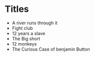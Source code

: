 # Titles
* A river runs through it
* Fight club
* 12 years a slave
* The Big short
* 12 monkeys
* The Curious Case of benjamin Button
